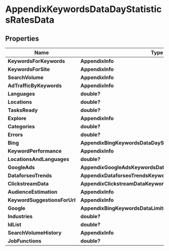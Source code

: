 # AppendixKeywordsDataDayStatisticsRatesData


## Properties

| Name | Type | Description | Notes |
|------------ | ------------- | ------------- | -------------|
**KeywordsForKeywords** | **AppendixInfo** |  |[optional]|
**KeywordsForSite** | **AppendixInfo** |  |[optional]|
**SearchVolume** | **AppendixInfo** |  |[optional]|
**AdTrafficByKeywords** | **AppendixInfo** |  |[optional]|
**Languages** | **double?** |  |[optional]|
**Locations** | **double?** |  |[optional]|
**TasksReady** | **double?** |  |[optional]|
**Explore** | **AppendixInfo** |  |[optional]|
**Categories** | **double?** |  |[optional]|
**Errors** | **double?** |  |[optional]|
**Bing** | **AppendixBingKeywordsDataDayStatisticsDataInfo** |  |[optional]|
**KeywordPerformance** | **AppendixInfo** |  |[optional]|
**LocationsAndLanguages** | **double?** |  |[optional]|
**GoogleAds** | **AppendixGoogleAdsKeywordsDataLimitsRatesDataInfo** |  |[optional]|
**DataforseoTrends** | **AppendixDataforseoTrendsKeywordsDataLimitsRatesDataInfo** |  |[optional]|
**ClickstreamData** | **AppendixClickstreamDataKeywordsDataLimitsRatesDataInfo** |  |[optional]|
**AudienceEstimation** | **AppendixInfo** |  |[optional]|
**KeywordSuggestionsForUrl** | **AppendixInfo** |  |[optional]|
**Google** | **AppendixBingKeywordsDataLimitsRatesDataInfo** |  |[optional]|
**Industries** | **double?** |  |[optional]|
**IdList** | **double?** |  |[optional]|
**SearchVolumeHistory** | **AppendixInfo** |  |[optional]|
**JobFunctions** | **double?** |  |[optional]|